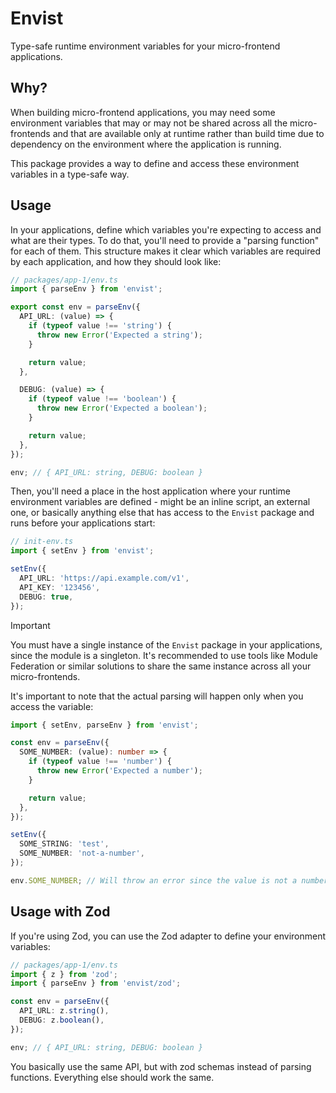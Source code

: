 # Envist

Type-safe runtime environment variables for your micro-frontend applications.

## Why?

When building micro-frontend applications, you may need some environment variables that may or may not be shared across all
the micro-frontends and that are available only at runtime rather than build time due to dependency on the environment where
the application is running.

This package provides a way to define and access these environment variables in a type-safe way.

## Usage

In your applications, define which variables you're expecting to access and what are their types. To do that, you'll need to provide a
"parsing function" for each of them. This structure makes it clear which variables are required by each application, and how they
should look like:

```typescript
// packages/app-1/env.ts
import { parseEnv } from 'envist';

export const env = parseEnv({
  API_URL: (value) => {
    if (typeof value !== 'string') {
      throw new Error('Expected a string');
    }

    return value;
  },

  DEBUG: (value) => {
    if (typeof value !== 'boolean') {
      throw new Error('Expected a boolean');
    }

    return value;
  },
});

env; // { API_URL: string, DEBUG: boolean }
```

Then, you'll need a place in the host application where your runtime environment variables are defined - might be an inline script,
an external one, or basically anything else that has access to the `Envist` package and runs before your applications start:

```typescript
// init-env.ts
import { setEnv } from 'envist';

setEnv({
  API_URL: 'https://api.example.com/v1',
  API_KEY: '123456',
  DEBUG: true,
});
```

> [!IMPORTANT]  
> You must have a single instance of the `Envist` package in your applications, since the module is a singleton.
> It's recommended to use tools like Module Federation or similar solutions to share the same instance across all your micro-frontends.

It's important to note that the actual parsing will happen only when you access the variable:

```typescript
import { setEnv, parseEnv } from 'envist';

const env = parseEnv({
  SOME_NUMBER: (value): number => {
    if (typeof value !== 'number') {
      throw new Error('Expected a number');
    }

    return value;
  },
});

setEnv({
  SOME_STRING: 'test',
  SOME_NUMBER: 'not-a-number',
});

env.SOME_NUMBER; // Will throw an error since the value is not a number
```

## Usage with Zod

If you're using Zod, you can use the Zod adapter to define your environment variables:

```typescript
// packages/app-1/env.ts
import { z } from 'zod';
import { parseEnv } from 'envist/zod';

const env = parseEnv({
  API_URL: z.string(),
  DEBUG: z.boolean(),
});

env; // { API_URL: string, DEBUG: boolean }
```

You basically use the same API, but with zod schemas instead of parsing functions. Everything else should work the same.
